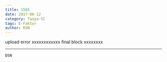 ```yaml
---
title: 1565
date: 2017-06-12
category: Tanya-SC
tags: E-Faktur
author: DSN
---
```


upload error xxxxxxxxxxxx final block xxxxxxxx

---



`DSN`
